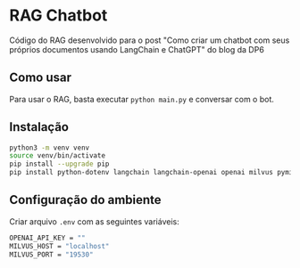 # RAG Chatbot
Código do RAG desenvolvido para o post "Como criar um chatbot com seus próprios documentos usando LangChain e ChatGPT" do blog da DP6

## Como usar

Para usar o RAG, basta executar `python main.py` e conversar com o bot.

## Instalação

```bash
python3 -m venv venv
source venv/bin/activate
pip install --upgrade pip
pip install python-dotenv langchain langchain-openai openai milvus pymilvus unstructured tiktoken lark
```

## Configuração do ambiente

Criar arquivo `.env` com as seguintes variáveis:

```bash
OPENAI_API_KEY = ""
MILVUS_HOST = "localhost"
MILVUS_PORT = "19530"
```